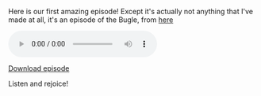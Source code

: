 <!-- 
.. title: Attempt at actual episode
.. slug: attempt-at-actual-episode
.. date: 2017-07-28 16:28:08 UTC+01:00
.. tags: 
.. category: 
.. link: 
.. description: 
.. type: text
-->

Here is our first amazing episode!
Except it's actually not anything that I've made at all, it's an episode of the Bugle, from [here](https://soundcloud.com/the-bugle)

<audio controls="true">
  <source type="audio/mp3" src="../../../Bugle4037.mp3"></source>
  Your browser does not support the audio element.
</audio>

<a href="../../Bugle4037.mp3">Download episode</a>

Listen and rejoice!
